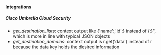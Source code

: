 
#### Integrations
##### Cisco Umbrella Cloud Security
- *get_destination_lists*: context output like {'name':<name>,'id':<id>} instead of {<name>:<id>}", which is more in line with typical JSON objects
- *get_destination_domains*: context output is r.get('data') instead of r because the data key holds the desired information
